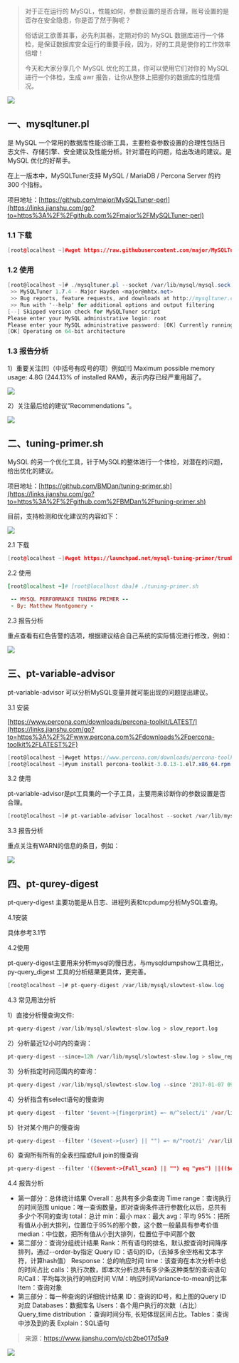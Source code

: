 > 对于正在运行的 MySQL，性能如何，参数设置的是否合理，账号设置的是否存在安全隐患，你是否了然于胸呢？
>
> 俗话说工欲善其事，必先利其器，定期对你的 MySQL 数据库进行一个体检，是保证数据库安全运行的重要手段，因为，好的工具是使你的工作效率倍增！
>
> 今天和大家分享几个 MySQL 优化的工具，你可以使用它们对你的 MySQL 进行一个体检，生成 awr 报告，让你从整体上把握你的数据库的性能情况。

![](https://cdn.jsdelivr.net/gh/Jstarfish/picBed/img/00000.png)



## 一、mysqltuner.pl

是 MySQL 一个常用的数据库性能诊断工具，主要检查参数设置的合理性包括日志文件、存储引擎、安全建议及性能分析。针对潜在的问题，给出改进的建议。是 MySQL 优化的好帮手。

在上一版本中，MySQLTuner支持 MySQL / MariaDB / Percona Server 的约 300 个指标。

项目地址：[https://github.com/major/MySQLTuner-perl](https://links.jianshu.com/go?to=https%3A%2F%2Fgithub.com%2Fmajor%2FMySQLTuner-perl)

### 1.1 下载

```cpp
[root@localhost ~]#wget https://raw.githubusercontent.com/major/MySQLTuner-perl/master/mysqltuner.pl
```

### 1.2 使用

```csharp
[root@localhost ~]# ./mysqltuner.pl --socket /var/lib/mysql/mysql.sock
 >> MySQLTuner 1.7.4 - Major Hayden <major@mhtx.net>
 >> Bug reports, feature requests, and downloads at http://mysqltuner.com/
 >> Run with '--help' for additional options and output filtering
[--] Skipped version check for MySQLTuner script
Please enter your MySQL administrative login: root
Please enter your MySQL administrative password: [OK] Currently running supported MySQL version 5.7.23
[OK] Operating on 64-bit architecture
```

### 1.3 报告分析

1）重要关注[!!]（中括号有叹号的项）例如[!!] Maximum possible memory usage: 4.8G (244.13% of installed RAM)，表示内存已经严重用超了。

![](https://cdn.jsdelivr.net/gh/Jstarfish/picBed/img/11111.png)

2）关注最后给的建议“Recommendations ”。

![](https://cdn.jsdelivr.net/gh/Jstarfish/picBed/img/22222.png)

## 二、tuning-primer.sh

MySQL 的另一个优化工具，针于MySQL的整体进行一个体检，对潜在的问题，给出优化的建议。

项目地址：[https://github.com/BMDan/tuning-primer.sh](https://links.jianshu.com/go?to=https%3A%2F%2Fgithub.com%2FBMDan%2Ftuning-primer.sh)

目前，支持检测和优化建议的内容如下：

![](https://cdn.jsdelivr.net/gh/Jstarfish/picBed/img/33333.png)

2.1 下载

```cpp
[root@localhost ~]#wget https://launchpad.net/mysql-tuning-primer/trunk/1.6-r1/+download/tuning-primer.sh
```

2.2 使用

```ruby
[root@localhost ~]# [root@localhost dba]# ./tuning-primer.sh

 -- MYSQL PERFORMANCE TUNING PRIMER --
 - By: Matthew Montgomery -
```

2.3 报告分析

重点查看有红色告警的选项，根据建议结合自己系统的实际情况进行修改，例如：

![](https://cdn.jsdelivr.net/gh/Jstarfish/picBed/img/44444.png)



## 三、pt-variable-advisor

pt-variable-advisor 可以分析MySQL变量并就可能出现的问题提出建议。

3.1 安装

[https://www.percona.com/downloads/percona-toolkit/LATEST/](https://links.jianshu.com/go?to=https%3A%2F%2Fwww.percona.com%2Fdownloads%2Fpercona-toolkit%2FLATEST%2F)

```csharp
[root@localhost ~]#wget https://www.percona.com/downloads/percona-toolkit/3.0.13/binary/redhat/7/x86_64/percona-toolkit-3.0.13-re85ce15-el7-x86_64-bundle.tar
[root@localhost ~]#yum install percona-toolkit-3.0.13-1.el7.x86_64.rpm
```

3.2 使用

pt-variable-advisor是pt工具集的一个子工具，主要用来诊断你的参数设置是否合理。

```csharp
[root@localhost ~]# pt-variable-advisor localhost --socket /var/lib/mysql/mysql.sock
```

3.3 报告分析

重点关注有WARN的信息的条目，例如：

![](https://cdn.jsdelivr.net/gh/Jstarfish/picBed/img/55555.png)



## 四、pt-qurey-digest

pt-query-digest 主要功能是从日志、进程列表和tcpdump分析MySQL查询。

4.1安装

具体参考3.1节

4.2使用

pt-query-digest主要用来分析mysql的慢日志，与mysqldumpshow工具相比，py-query_digest 工具的分析结果更具体，更完善。

```csharp
[root@localhost ~]# pt-query-digest /var/lib/mysql/slowtest-slow.log
```

4.3 常见用法分析

1）直接分析慢查询文件:

```cpp
pt-query-digest /var/lib/mysql/slowtest-slow.log > slow_report.log
```

2）分析最近12小时内的查询：

```cpp
pt-query-digest --since=12h /var/lib/mysql/slowtest-slow.log > slow_report2.log
```

3）分析指定时间范围内的查询：

```csharp
pt-query-digest /var/lib/mysql/slowtest-slow.log --since '2017-01-07 09:30:00' --until '2017-01-07 10:00:00'> > slow_report3.log
```

4）分析指含有select语句的慢查询

```dart
pt-query-digest --filter '$event->{fingerprint} =~ m/^select/i' /var/lib/mysql/slowtest-slow.log> slow_report4.log
```

5）针对某个用户的慢查询

```dart
pt-query-digest --filter '($event->{user} || "") =~ m/^root/i' /var/lib/mysql/slowtest-slow.log> slow_report5.log
```

6）查询所有所有的全表扫描或full join的慢查询

```rust
pt-query-digest --filter '(($event->{Full_scan} || "") eq "yes") ||(($event->{Full_join} || "") eq "yes")' /var/lib/mysql/slowtest-slow.log> slow_report6.log
```

4.4 报告分析

- 第一部分：总体统计结果 Overall：总共有多少条查询 Time range：查询执行的时间范围 unique：唯一查询数量，即对查询条件进行参数化以后，总共有多少个不同的查询 total：总计 min：最小 max：最大 avg：平均 95%：把所有值从小到大排列，位置位于95%的那个数，这个数一般最具有参考价值 median：中位数，把所有值从小到大排列，位置位于中间那个数
- 第二部分：查询分组统计结果 Rank：所有语句的排名，默认按查询时间降序排列，通过--order-by指定 Query ID：语句的ID，（去掉多余空格和文本字符，计算hash值） Response：总的响应时间 time：该查询在本次分析中总的时间占比 calls：执行次数，即本次分析总共有多少条这种类型的查询语句 R/Call：平均每次执行的响应时间 V/M：响应时间Variance-to-mean的比率 Item：查询对象
- 第三部分：每一种查询的详细统计结果 ID：查询的ID号，和上图的Query ID对应 Databases：数据库名 Users：各个用户执行的次数（占比） Query_time distribution ：查询时间分布, 长短体现区间占比。Tables：查询中涉及到的表 Explain：SQL语句



> 来源：https://www.jianshu.com/p/cb2be017d5a9

![](https://cdn.jsdelivr.net/gh/Jstarfish/picBed/img/end%20(13).jpg)

